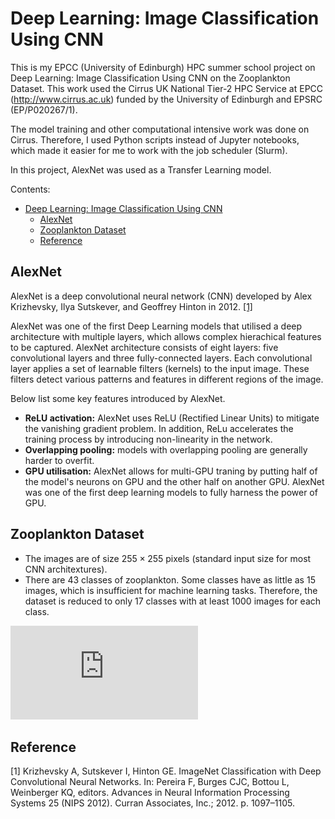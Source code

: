 # Deep Learning: Image Classification Using CNN

This is my EPCC (University of Edinburgh) HPC summer school project on Deep Learning: Image Classification Using CNN on the Zooplankton Dataset. This work used the Cirrus UK National Tier-2 HPC Service at EPCC (http://www.cirrus.ac.uk) funded by the University of Edinburgh and EPSRC (EP/P020267/1).

The model training and other computational intensive work was done on Cirrus. Therefore, I used Python scripts instead of Jupyter notebooks, which made it easier for me to work with the job scheduler (Slurm).

In this project, AlexNet was used as a Transfer Learning model.

Contents:

- [Deep Learning: Image Classification Using CNN](#deep-learning-image-classification-using-cnn)
  - [AlexNet](#alexnet)
  - [Zooplankton Dataset](#zooplankton-dataset)
  - [Reference](#reference)

## AlexNet

AlexNet is a deep convolutional neural network (CNN) developed by Alex Krizhevsky, Ilya Sutskever, and Geoffrey Hinton in 2012. [[1]](#reference)

AlexNet was one of the first Deep Learning models that utilised a deep architecture with multiple layers, which allows complex hierachical features to be captured. AlexNet architecture consists of eight layers: five convolutional layers and three fully-connected layers. Each convolutional layer applies a set of learnable filters (kernels) to the input image. These filters detect various patterns and features in different regions of the image.

Below list some key features introduced by AlexNet.

- **ReLU activation:** AlexNet uses ReLU (Rectified Linear Units) to mitigate the vanishing gradient problem. In addition, ReLu accelerates the training process by introducing non-linearity in the network.
- **Overlapping pooling:** models with overlapping pooling are generally harder to overfit.
- **GPU utilisation:** AlexNet allows for multi-GPU traning by putting half of the model's neurons on GPU and the other half on another GPU. AlexNet was one of the first deep learning models to fully harness the power of GPU.

## Zooplankton Dataset

- The images are of size $255 \times 255$ pixels (standard input size for most CNN architextures).
- There are 43 classes of zooplankton. Some classes have as little as 15 images, which is insufficient for machine learning tasks. Therefore, the dataset is reduced to only 17 classes with at least 1000 images for each class.

![Visualisation of the Zooplankton dataset: five images from five different classes](https://github.com/liyiyan128/EPCC-HPC-Deep-Learning-Plankton-Classification/blob/main/src/planktons.pdf)

## Reference

[1] Krizhevsky A, Sutskever I, Hinton GE. ImageNet Classification with Deep Convolutional Neural Networks. In: Pereira F, Burges CJC, Bottou L, Weinberger KQ, editors. Advances in Neural Information Processing Systems 25 (NIPS 2012). Curran Associates, Inc.; 2012. p. 1097–1105.
